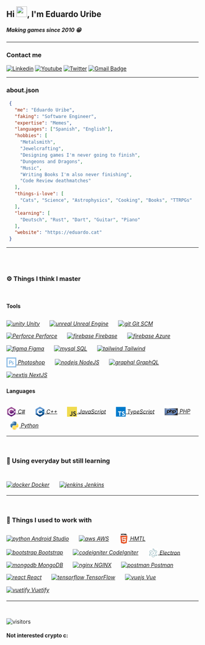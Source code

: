 ## Hi <img src="https://media.giphy.com/media/hvRJCLFzcasrR4ia7z/giphy.gif" width="28px" height="28px">, I'm **Eduardo Uribe**

##### Making games since 2010 😁 

---

### Contact me

[![Linkedin](https://img.shields.io/badge/-EduardoU24-0072b1?style=flat-square&logo=Linkedin&logoColor=white&text=000&link=https://www.linkedin.com/in/eduardou24)](https://www.linkedin.com/in/eduardou24)
[![Youtube](https://img.shields.io/badge/-@EduardoU24-FF0000?style=flat-square&logo=Youtube&logoColor=white&link=https://www.youtube.com/@EduardoU24)](https://www.youtube.com/@EduardoU24)
[![Twitter](https://img.shields.io/badge/-@EduardoU24-00acee?style=flat-square&logo=Twitter&logoColor=white&link=https://www.twitter.com/EduardoU24)](https://www.twitter.com/EduardoU24)
[![Gmail Badge](https://img.shields.io/badge/-eduardo.u24@gmail.com-c14438?style=flat-square&logo=Gmail&logoColor=white&link=mailto:eduardo.u24@gmail.com)](mailto:eduardo.u24@gmail.com)

---

### about.json
 ```json
  {
    "me": "Eduardo Uribe",
    "faking": "Software Engineer",
    "expertise": "Memes",
    "languages": ["Spanish", "English"],
    "hobbies": [
      "Metalsmith",
      "Jewelcrafting",
      "Designing games I'm never going to finish",
      "Dungeons and Dragons",
      "Music",
      "Writing Books I'm also never finishing",
      "Code Review deathmatches"
    ],
    "things-i-love": [
      "Cats", "Science", "Astrophysics", "Cooking", "Books", "TTRPGs"
    ],
    "learning": [
      "Deutsch", "Rust", "Dart", "Guitar", "Piano"
    ],
    "website": "https://eduardo.cat"
  }
 ```

---

<br />
<br />

### ⚙️ Things I think I master

<br />

#### Tools

<cite>
  <a href="https://unity.com/" target="_blank" style="padding-top: 10px;padding-bottom:.4em; display: inline-block; padding-right: 1em;">
    <img style="margin-bottom:-.6em;" width="26px" height="26px" src="https://www.vectorlogo.zone/logos/unity3d/unity3d-icon.svg" alt="unity"/>
    Unity
  </a> 
</cite> &nbsp; 
<cite>
  <a href="https://unrealengine.com/" target="_blank" style="padding-top: 10px;padding-bottom:.4em; display: inline-block; padding-right: 1em;">
    <img style="margin-bottom:-.6em;" width="26px" height="26px" src="https://raw.githubusercontent.com/kenangundogan/fontisto/036b7eca71aab1bef8e6a0518f7329f13ed62f6b/icons/svg/brand/unreal-engine.svg" alt="unreal"/>
    Unreal Engine
  </a>
</cite> &nbsp; 
<cite>
  <a href="https://git-scm.com/" target="_blank" style="padding-top: 10px;padding-bottom:.4em; display: inline-block; padding-right: 1em;">
    <img style="margin-bottom:-.6em;" width="26px" height="26px" src="https://www.vectorlogo.zone/logos/git-scm/git-scm-icon.svg" alt="git"/>
    Git SCM
  </a> 
</cite> &nbsp; 
<cite>
  <a href="https://www.perforce.com/" target="_blank" style="padding-top: 10px;padding-bottom:.4em; display: inline-block; padding-right: 1em;">
    <img style="margin-bottom:-.6em;" width="26px" height="26px" src="https://www.vectorlogo.zone/logos/perforce/perforce-icon.svg" alt="Perforce"/>
    Perforce
  </a>
</cite> &nbsp; 
<cite>
  <a href="https://firebase.google.com/" target="_blank" style="padding-top: 10px;padding-bottom:.4em; display: inline-block; padding-right: 1em;"> 
    <img style="margin-bottom:-.6em;" width="26px" height="26px" src="https://www.vectorlogo.zone/logos/firebase/firebase-icon.svg" alt="firebase"/>
    Firebase
  </a>
</cite> &nbsp; 
<cite>
  <a href="https://firebase.google.com/" target="_blank" style="padding-top: 10px;padding-bottom:.4em; display: inline-block; padding-right: 1em;"> 
    <img style="margin-bottom:-.6em;" width="26px" height="26px" src="https://www.vectorlogo.zone/logos/microsoft_azure/microsoft_azure-icon.svg" alt="firebase"/>
    Azure
  </a>
</cite> &nbsp; 
<cite>
  <a href="https://www.figma.com/" target="_blank" style="padding-top: 10px;padding-bottom:.4em; display: inline-block; padding-right: 1em;">
    <img style="margin-bottom:-.6em;" width="26px" height="26px" src="https://www.vectorlogo.zone/logos/figma/figma-icon.svg" alt="figma"/>
    Figma
  </a> 
</cite> &nbsp; 
<cite>
  <a href="https://www.mysql.com/" target="_blank" style="padding-top: 10px;padding-bottom:.4em; display: inline-block; padding-right: 1em;">
    <img style="margin-bottom:-.6em;" width="26px" height="26px" src="https://www.vectorlogo.zone/logos/mysql/mysql-icon.svg" alt="mysql"/>
    SQL
  </a> 
</cite> &nbsp; 
<cite>
  <a href="https://tailwindcss.com/" target="_blank" style="padding-top: 10px;padding-bottom:.4em; display: inline-block; padding-right: 1em;">
    <img style="margin-bottom:-.6em;" width="26px" height="26px" src="https://www.vectorlogo.zone/logos/tailwindcss/tailwindcss-icon.svg" alt="tailwind"/>
    Tailwind
  </a> 
</cite> &nbsp; 
<cite>
  <a href="https://www.photoshop.com/en" target="_blank" style="padding-top: 10px;padding-bottom:.4em; display: inline-block; padding-right: 1em;">
    <img style="margin-bottom:-.6em;" width="26px" height="26px" src="https://raw.githubusercontent.com/devicons/devicon/master/icons/photoshop/photoshop-line.svg" alt="photoshop"/> 
    Photoshop
  </a>
</cite> &nbsp; 
<cite>
  <a href="https://nodejs.org" target="_blank" style="padding-top: 10px;padding-bottom:.4em; display: inline-block; padding-right: 1em;">
    <img style="margin-bottom:-.6em;" width="26px" height="26px" src="https://www.vectorlogo.zone/logos/nodejs/nodejs-icon.svg" alt="nodejs"/>
    NodeJS
  </a> 
</cite> &nbsp; 
<cite>
  <a href="https://graphql.org" target="_blank" style="padding-top: 10px;padding-bottom:.4em; display: inline-block; padding-right: 1em;"> 
    <img style="margin-bottom:-.6em;" width="26px" height="26px" src="https://www.vectorlogo.zone/logos/graphql/graphql-icon.svg" alt="graphql"/> 
    GraphQL
  </a> 
</cite> &nbsp; 
<cite>
  <a href="https://nextjs.org/" target="_blank" style="padding-top: 10px;padding-bottom:.4em; display: inline-block; padding-right: 1em;">
    <img style="margin-bottom:-.6em;" width="26px" height="26px" src="https://cdn.worldvectorlogo.com/logos/next-js.svg" alt="nextjs"/> 
    NextJS
  </a> 
</cite> &nbsp; 

<br />

#### Languages

<cite>
  <a href="https://learn.microsoft.com/en-us/dotnet/csharp/" target="_blank" style="padding-top: 10px;padding-bottom:.4em; display: inline-block; padding-right: 1em;">
    <img style="margin-bottom:-.6em;" width="26px" height="26px" src="https://raw.githubusercontent.com/devicons/devicon/master/icons/csharp/csharp-original.svg" alt="csharp"/>
    C#
  </a> 
</cite> &nbsp; 
<cite>
  <a href="https://cplusplus.com/" target="_blank" style="padding-top: 10px;padding-bottom:.4em; display: inline-block; padding-right: 1em;">
    <img style="margin-bottom:-.6em;" width="26px" height="26px" src="https://raw.githubusercontent.com/devicons/devicon/master/icons/cplusplus/cplusplus-original.svg" alt="cplusplus"/>
    C++
  </a> 
</cite> &nbsp; 
<cite>
  <a href="https://www.javascript.com/" target="_blank" style="padding-top: 10px;padding-bottom:.4em; display: inline-block; padding-right: 1em;">
    <img style="margin-bottom:-.6em;" width="26px" height="26px" src="https://raw.githubusercontent.com/github/explore/80688e429a7d4ef2fca1e82350fe8e3517d3494d/topics/javascript/javascript.png">
    JavaScript
  </a>
</cite> &nbsp; 
<cite>
  <a href="https://www.typescriptlang.org/" target="_blank" style="padding-top: 10px;padding-bottom:.4em; display: inline-block; padding-right: 1em;">
    <img style="margin-bottom:-.6em;" width="26px" height="26px" src="https://raw.githubusercontent.com/devicons/devicon/master/icons/typescript/typescript-original.svg" alt="typescript"/>
    TypeScript
  </a>
</cite> &nbsp; 
<cite>
  <a href="https://www.php.net" target="_blank" style="padding-top: 10px;padding-bottom:.4em; display: inline-block; padding-right: 1em;"> 
    <img style="margin-bottom:-1em;" width="36px" height="36px" src="https://raw.githubusercontent.com/devicons/devicon/master/icons/php/php-original.svg" alt="php"/>
    PHP
  </a>
</cite> &nbsp; 
<cite>
  <a href="https://www.mysql.com/" target="_blank" style="padding-top: 10px;padding-bottom:.4em; display: inline-block; padding-right: 1em;">
    <img style="margin-bottom:-.6em;" width="26px" height="26px" src="https://raw.githubusercontent.com/devicons/devicon/master/icons/python/python-original.svg" alt="python"/>
    Python
  </a>
</cite> &nbsp; 

<br />

---

<br />

### 🔬 Using everyday but still learning

<br />

<cite>
  <a href="https://www.docker.com/" target="_blank" style="padding-top: 10px;padding-bottom:.4em; display: inline-block; padding-right: 1em;">
    <img style="margin-bottom:-.6em;" width="26px" height="26px" src="https://www.vectorlogo.zone/logos/docker/docker-icon.svg" alt="docker"/>
    Docker
  </a> 
</cite> &nbsp; 
<cite>
  <a href="https://www.jenkins.io" target="_blank" style="padding-top: 10px;padding-bottom:.4em; display: inline-block; padding-right: 1em;"> 
    <img style="margin-bottom:-.6em;" width="26px" height="26px" src="https://www.vectorlogo.zone/logos/jenkins/jenkins-icon.svg" alt="jenkins"/>
    Jenkins
  </a> 
</cite> &nbsp; 

<br />

---

<br />

### 🧓 Things I used to work with

<cite>
  <a href="https://www.mysql.com/" target="_blank" style="padding-top: 10px;padding-bottom:.4em; display: inline-block; padding-right: 1em;">
    <img style="margin-bottom:-.6em;" width="26px" height="26px" src="https://upload.wikimedia.org/wikipedia/commons/8/8f/Breezeicons-apps-48-android-studio.svg" alt="python"/>
    Android Studio
  </a>
</cite> &nbsp; 
<cite>
<a href="https://aws.amazon.com" target="_blank" style="padding-top: 10px;padding-bottom:.4em; display: inline-block; padding-right: 1em;">
  <img style="margin-bottom:-.6em;" width="26px" height="26px" src="https://www.vectorlogo.zone/logos/amazon_aws/amazon_aws-icon.svg" alt="aws"/>
  AWS
</a>
</cite> &nbsp; 
<cite>
  <a href="https://www.mysql.com/" target="_blank" style="padding-top: 10px;padding-bottom:.4em; display: inline-block; padding-right: 1em;">
    <img style="margin-bottom:-.6em;" width="26px" height="26px" src="https://raw.githubusercontent.com/github/explore/80688e429a7d4ef2fca1e82350fe8e3517d3494d/topics/html/html.png" alt="html"/>
    HMTL
  </a> 
</cite> &nbsp; 
<cite>
<a href="https://getbootstrap.com" target="_blank" style="padding-top: 10px;padding-bottom:.4em; display: inline-block; padding-right: 1em;"> 
  <img style="margin-bottom:-.6em;" width="26px" height="26px" src="https://www.vectorlogo.zone/logos/getbootstrap/getbootstrap-icon.svg" alt="bootstrap"/>
  Bootstrap
</a>
</cite> &nbsp; 
<cite>
  <a href="https://codeigniter.com" target="_blank" style="padding-top: 10px;padding-bottom:.4em; display: inline-block; padding-right: 1em;">
    <img style="margin-bottom:-.6em;" width="26px" height="26px" src="https://cdn.worldvectorlogo.com/logos/codeigniter.svg" alt="codeigniter"/>
    CodeIgniter
  </a> 
</cite> &nbsp; 
<cite>
  <a href="https://www.electronjs.org" target="_blank" style="padding-top: 10px;padding-bottom:.4em; display: inline-block; padding-right: 1em;">
    <img style="margin-bottom:-.6em;" width="26px" height="26px" src="https://raw.githubusercontent.com/devicons/devicon/master/icons/electron/electron-original.svg" alt="electron"/> 
    Electron
  </a> 
</cite> &nbsp; 
<cite>
  <a href="https://www.mongodb.com/" target="_blank" style="padding-top: 10px;padding-bottom:.4em; display: inline-block; padding-right: 1em;">
    <img style="margin-bottom:-.6em;" width="26px" height="26px" src="https://www.vectorlogo.zone/logos/mongodb/mongodb-icon.svg" alt="mongodb"/> 
    MongoDB
  </a>
</cite> &nbsp; 
<cite>
  <a href="https://www.nginx.com" target="_blank" style="padding-top: 10px;padding-bottom:.4em; display: inline-block; padding-right: 1em;">
    <img style="margin-bottom:-.6em;" width="26px" height="26px" src="https://www.vectorlogo.zone/logos/nginx/nginx-icon.svg" alt="nginx"/> 
    NGINX
  </a> 
</cite> &nbsp; 
<cite> 
  <a href="https://postman.com" target="_blank" style="padding-top: 10px;padding-bottom:.4em; display: inline-block; padding-right: 1em;"> 
    <img style="margin-bottom:-.6em;" width="26px" height="26px" src="https://www.vectorlogo.zone/logos/getpostman/getpostman-icon.svg" alt="postman"/>
    Postman
  </a> 
</cite> &nbsp; 
<cite>
  <a href="https://reactjs.org/" target="_blank" style="padding-top: 10px;padding-bottom:.4em; display: inline-block; padding-right: 1em;">
    <img style="margin-bottom:-.6em;" width="26px" height="26px" src="https://www.vectorlogo.zone/logos/reactjs/reactjs-icon.svg" alt="react"/>
    React
  </a> 
</cite> &nbsp; 
<cite>
  <a href="https://www.tensorflow.org" target="_blank" style="padding-top: 10px;padding-bottom:.4em; display: inline-block; padding-right: 1em;">
    <img style="margin-bottom:-.6em;" width="26px" height="26px" src="https://www.vectorlogo.zone/logos/tensorflow/tensorflow-icon.svg" alt="tensorflow"/> 
    TensorFlow
  </a>
</cite> &nbsp; 
<cite>
  <a href="https://vuejs.org/" target="_blank" style="padding-top: 10px;padding-bottom:.4em; display: inline-block; padding-right: 1em;">
    <img style="margin-bottom:-.6em;" width="26px" height="26px" src="https://www.vectorlogo.zone/logos/vuejs/vuejs-icon.svg" alt="vuejs"/>
    Vue
  </a> 
</cite> &nbsp; 
<cite>
  <a href="https://vuetifyjs.com/en/" target="_blank" style="padding-top: 10px;padding-bottom:.4em; display: inline-block; padding-right: 1em;">
    <img style="margin-bottom:-.6em;" width="26px" height="26px" src="https://bestofjs.org/logos/vuetify.svg" alt="vuetify"/>
    Vuetify
  </a>
</cite> &nbsp; 

<br />

---

<br />

![visitors](https://visitor-badge.glitch.me/badge?page_id=eduardou24)


#### Not interested crypto c: 
